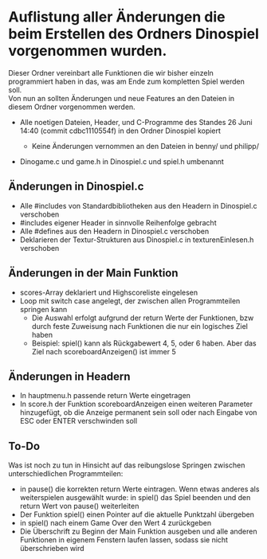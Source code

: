 # Auflistung aller Änderungen die beim Erstellen des Ordners Dinospiel vorgenommen wurden.
Dieser Ordner vereinbart alle Funktionen die wir bisher einzeln programmiert haben in das, was am Ende zum kompletten Spiel werden soll.  
Von nun an sollten Änderungen und neue Features an den Dateien in diesem Ordner vorgenommen werden.

- Alle noetigen Dateien, Header, und C-Programme des Standes 26 Juni 14:40 (commit cdbc1110554f) in den Ordner Dinospiel kopiert
	- Keine Änderungen vernommen an den Dateien in benny/ und philipp/

- Dinogame.c und game.h in Dinospiel.c und spiel.h umbenannt

## Änderungen in Dinospiel.c
- Alle #includes von Standardbibliotheken aus den Headern in Dinospiel.c verschoben
- #includes eigener Header in sinnvolle Reihenfolge gebracht
- Alle #defines aus den Headern in Dinospiel.c verschoben
- Deklarieren der Textur-Strukturen aus Dinospiel.c in texturenEinlesen.h verschoben

## Änderungen in der Main Funktion
- scores-Array deklariert und Highscoreliste eingelesen
- Loop mit switch case angelegt, der zwischen allen Programmteilen springen kann
	- Die Auswahl erfolgt aufgrund der return Werte der Funktionen, bzw durch feste Zuweisung nach Funktionen die nur ein logisches Ziel haben
	- Beispiel: spiel() kann als Rückgabewert 4, 5, oder 6 haben. Aber das Ziel nach scoreboardAnzeigen() ist immer 5

## Änderungen in Headern
- In hauptmenu.h passende return Werte eingetragen
- In score.h der Funktion scoreboardAnzeigen einen weiteren Parameter hinzugefügt, ob die Anzeige permanent sein soll oder nach Eingabe von ESC oder ENTER verschwinden soll

## To-Do
Was ist noch zu tun in Hinsicht auf das reibungslose Springen zwischen unterschiedlichen Programmteilen:
- in pause() die korrekten return Werte eintragen. Wenn etwas anderes als weiterspielen ausgewählt wurde: in spiel() das Spiel beenden und den return Wert von pause() weiterleiten
- Der Funktion spiel() einen Pointer auf die aktuelle Punktzahl übergeben
- in spiel() nach einem Game Over den Wert 4 zurückgeben
- Die Überschrift zu Beginn der Main Funktion ausgeben und alle anderen Funktionen in eigenem Fenstern laufen lassen, sodass sie nicht überschrieben wird

